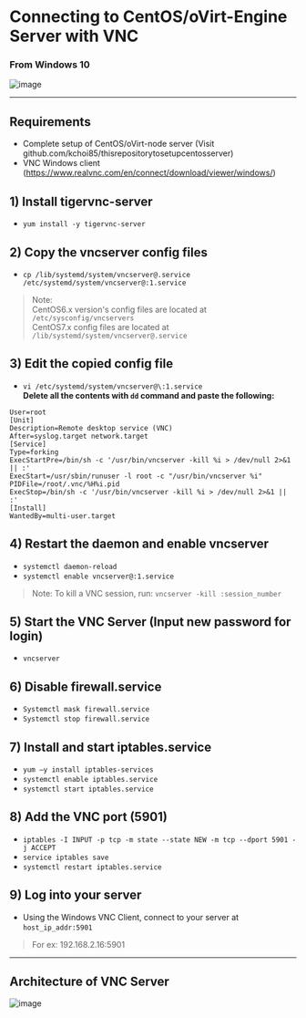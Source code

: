 # Connecting to CentOS/oVirt-Engine Server with VNC
### From Windows 10
![image](https://user-images.githubusercontent.com/52897657/82738442-95180c80-9d05-11ea-85f4-7d89f0333a4b.png) 

---

## Requirements
- Complete setup of CentOS/oVirt-node server (Visit github.com/kchoi85/thisrepositorytosetupcentosserver)  
- VNC Windows client (https://www.realvnc.com/en/connect/download/viewer/windows/)  

## 1) Install tigervnc-server
- `yum install -y tigervnc-server`

## 2) Copy the vncserver config files
- `cp /lib/systemd/system/vncserver@.service /etc/systemd/system/vncserver@:1.service`
> Note:  
> CentOS6.x version's config files are located at `/etc/sysconfig/vncservers`  
> CentOS7.x config files are located at `/lib/systemd/system/vncserver@.service`  

## 3) Edit the copied config file
- `vi /etc/systemd/system/vncserver@\:1.service`  
**Delete all the contents with `dd` command and paste the following:**  
```shell
User=root  
[Unit]    
Description=Remote desktop service (VNC)  
After=syslog.target network.target  
[Service]  
Type=forking  
ExecStartPre=/bin/sh -c '/usr/bin/vncserver -kill %i > /dev/null 2>&1 || :'  
ExecStart=/usr/sbin/runuser -l root -c "/usr/bin/vncserver %i"  
PIDFile=/root/.vnc/%H%i.pid  
ExecStop=/bin/sh -c '/usr/bin/vncserver -kill %i > /dev/null 2>&1 || :'  
[Install]  
WantedBy=multi-user.target
```

## 4) Restart the daemon and enable vncserver
- `systemctl daemon-reload`  
- `systemctl enable vncserver@:1.service`

> Note: To kill a VNC session, run:  ```vncserver -kill :session_number```

## 5) Start the VNC Server (Input new password for login)
- `vncserver`

## 6) Disable firewall.service
- `Systemctl mask firewall.service`
- `Systemctl stop firewall.service`

## 7) Install and start iptables.service
- `yum –y install iptables-services`
- `systemctl enable iptables.service`
- `systemctl start iptables.service`

## 8) Add the VNC port (5901)
- `iptables -I INPUT -p tcp -m state --state NEW -m tcp --dport 5901 -j ACCEPT`
- `service iptables save`
- `systemctl restart iptables.service `

## 9) Log into your server 
- Using the Windows VNC Client, connect to your server at `host_ip_addr:5901`  
> For ex: 192.168.2.16:5901

---

## Architecture of VNC Server
![image](https://user-images.githubusercontent.com/52897657/82737864-d27a9b00-9d01-11ea-8582-e690c13fcc57.png) 
